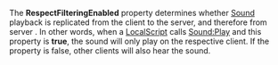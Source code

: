 The **RespectFilteringEnabled** property determines whether [Sound](https://developer.roblox.com/en-us/api-reference/class/Sound) playback is replicated from the client to the server, and therefore from server . In other words, when a [LocalScript](https://developer.roblox.com/en-us/api-reference/class/LocalScript) calls [Sound:Play](https://developer.roblox.com/en-us/api-reference/function/Sound/Play) and this property is **true**, the sound will only play on the respective client. If the property is false, other clients will also hear the sound.